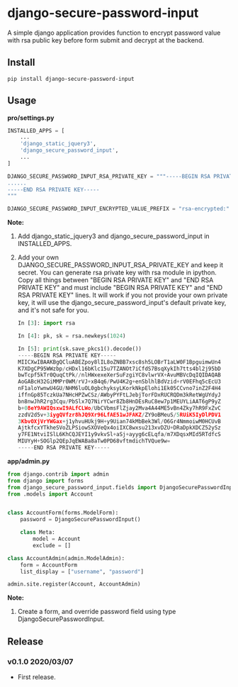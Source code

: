 # django-secure-password-input

A simple django application provides function to encrypt password value with rsa public key before form submit and decrypt at the backend.

## Install

```shell
pip install django-secure-password-input
```

## Usage

**pro/settings.py**

```python
INSTALLED_APPS = [
    ...
    'django_static_jquery3',
    'django_secure_password_input',
    ...
]

DJANGO_SECURE_PASSWORD_INPUT_RSA_PRIVATE_KEY = """-----BEGIN RSA PRIVATE KEY-----
......
-----END RSA PRIVATE KEY-----
"""

DJANGO_SECURE_PASSWORD_INPUT_ENCRYPTED_VALUE_PREFIX = "rsa-encrypted:"
```

**Note:**

1. Add django_static_jquery3 and django_secure_password_input in INSTALLED_APPS.
1. Add your own DJANGO_SECURE_PASSWORD_INPUT_RSA_PRIVATE_KEY and keep it secret. You can generate rsa private key with rsa module in ipython. Copy all things between "BEGIN RSA PRIVATE KEY" and "END RSA PRIVATE KEY" and must include "BEGIN RSA PRIVATE KEY" and "END RSA PRIVATE KEY" lines. It will work if you not provide your own private key, it will use the django_secure_password_input's default private key, and it's not safe for you.

    ```python
    In [3]: import rsa

    In [4]: pk, sk = rsa.newkeys(1024)

    In [5]: print(sk.save_pkcs1().decode())
    -----BEGIN RSA PRIVATE KEY-----
    MIICXwIBAAKBgQCluABEZpoy8lIL8oZNBB7xsc8sh5LOBrT1aLW0F1BpguimwUn4
    K7XDgCP95WWzbp/cHDxl16bKlc15u7TZANOt7iCfdS7BsqXykIh7tts4bl2j95bD
    bwTcpf5kTr0QuqCtPk//nlHWxexeXerSuFzgiYC8vlwrVX+AvuMBVcDqIQIDAQAB
    AoGABcH32GiMMPr0WM/rVJ+xB4q6/PwU4K2g+enSblhlBdVzid+rV0EFhq5cEcU3
    nF1aloYwnwU4GU/NHM6luOL0gbchyksyLKorkNkpElohi1Ek05CCvno7inZ2F4H4
    iffnGp85TczkUa7NHcHPZwCSz/AWbyPYFtLJebjTorFDxRUCRQDm3kRetWgUYdyJ
    bn8nwJhR2rg3Cqu/PbSlx7Q7NirYCwr8Zb8HnDEsRuC8ew7p1MEUYLiAAT6gP9yZ
    b+08eY9AWIQsxwI9ALfCLWo/UbCVbmsFlZjay2Mva4A44ME5vBn4Zky7hR9FxZvC
    zzdV2d5v+3iygQVfzr8hJQ9Xr96LfAE51wJFAKZ/ZY9oBMeuS/5RUiK5IyDlPDV1
    3KbvOXjVrYWGax+j1yhvuHUkj9H+y9Uian74kMbBek3Wl/O6Gr4NmmoiwM0HCUvB
    AjtkfcxYTkheSVoZLPSiowSXOVeQx4oiIXC8wxsu213xvDZU+DRaDpkXDCZ52ySz
    y7FE1NtviISlL6KhCQJEYI1y9vkvSl+aSj+ayyg6cELqfa/m7XDqsxMId5RTdfcS
    MIUYyH+SOGlp2QEpJqEWABa8aTw0PD68vftmdichTVQue9w=
    -----END RSA PRIVATE KEY-----
    ```

**app/admin.py**

```python
from django.contrib import admin
from django import forms
from django_secure_password_input.fields import DjangoSecurePasswordInput
from .models import Account


class AccountForm(forms.ModelForm):
    password = DjangoSecurePasswordInput()

    class Meta:
        model = Account
        exclude = []

class AccountAdmin(admin.ModelAdmin):
    form = AccountForm
    list_display = ["username", "password"]

admin.site.register(Account, AccountAdmin)
```

**Note:**

1. Create a form, and override password field using type DjangoSecurePasswordInput.


## Release

### v0.1.0 2020/03/07

- First release.